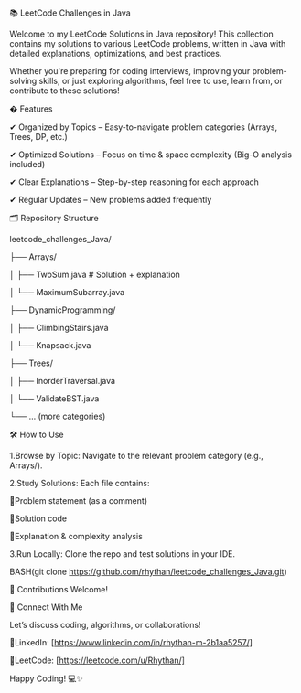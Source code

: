 📚 LeetCode Challenges in Java

Welcome to my LeetCode Solutions in Java repository! This collection contains my solutions to various LeetCode problems, written in Java with detailed explanations, optimizations, and best practices.

Whether you're preparing for coding interviews, improving your problem-solving skills, or just exploring algorithms, feel free to use, learn from, or contribute to these solutions!

� Features

✔ Organized by Topics – Easy-to-navigate problem categories (Arrays, Trees, DP, etc.)

✔ Optimized Solutions – Focus on time & space complexity (Big-O analysis included)

✔ Clear Explanations – Step-by-step reasoning for each approach

✔ Regular Updates – New problems added frequently

  🗂 Repository Structure

leetcode_challenges_Java/

├── Arrays/

│   ├── TwoSum.java         # Solution + explanation

│   └── MaximumSubarray.java

├── DynamicProgramming/

│   ├── ClimbingStairs.java

│   └── Knapsack.java

├── Trees/

│   ├── InorderTraversal.java

│   └── ValidateBST.java

└── ... (more categories)



🛠 How to Use

  1.Browse by Topic: Navigate to the relevant problem category (e.g., Arrays/).
  
  2.Study Solutions: Each file contains:
  
  🔷Problem statement (as a comment)
        
  🔷Solution code
        
  🔷Explanation & complexity analysis
        
        
  3.Run Locally: Clone the repo and test solutions in your IDE.
  

  
BASH(git clone https://github.com/rhythan/leetcode_challenges_Java.git)


🤝 Contributions Welcome!

🔗 Connect With Me

Let’s discuss coding, algorithms, or collaborations!

  💠LinkedIn: [https://www.linkedin.com/in/rhythan-m-2b1aa5257/]

  💠LeetCode: [https://leetcode.com/u/Rhythan/]

Happy Coding! 💻✨
